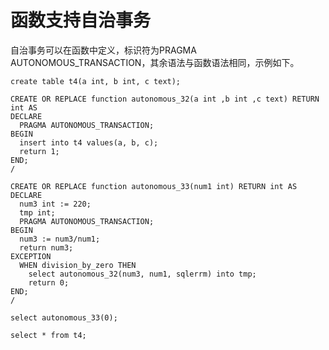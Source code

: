 # 函数支持自治事务<a name="ZH-CN_TOPIC_0274616605"></a>

自治事务可以在函数中定义，标识符为PRAGMA AUTONOMOUS\_TRANSACTION，其余语法与函数语法相同，示例如下。

```
create table t4(a int, b int, c text);

CREATE OR REPLACE function autonomous_32(a int ,b int ,c text) RETURN int AS
DECLARE
  PRAGMA AUTONOMOUS_TRANSACTION;
BEGIN
  insert into t4 values(a, b, c);
  return 1;
END;
/

CREATE OR REPLACE function autonomous_33(num1 int) RETURN int AS
DECLARE
  num3 int := 220;
  tmp int;
  PRAGMA AUTONOMOUS_TRANSACTION;
BEGIN
  num3 := num3/num1;
  return num3;
EXCEPTION
  WHEN division_by_zero THEN
    select autonomous_32(num3, num1, sqlerrm) into tmp;
    return 0;
END;
/

select autonomous_33(0);

select * from t4;
```
